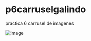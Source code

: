 # p6carruselgalindo
practica 6 carrusel de imagenes 

![image](https://github.com/user-attachments/assets/41d16d03-7aed-4f4e-89ad-3b503a594f1b)
